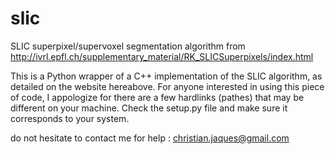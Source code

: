 # slic
SLIC superpixel/supervoxel segmentation algorithm from http://ivrl.epfl.ch/supplementary_material/RK_SLICSuperpixels/index.html 

This is a Python wrapper of a C++ implementation of the SLIC algorithm, as detailed on the website hereabove.
For anyone interested in using this piece of code, I appologize for there are a few hardlinks (pathes) that may be different on your machine.
Check the setup.py file and make sure it corresponds to your system.

do not hesitate to contact me for help : christian.jaques@gmail.com
